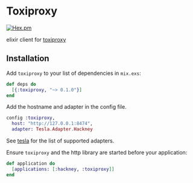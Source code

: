 # Toxiproxy

[![Hex.pm](https://img.shields.io/hexpm/v/toxiproxy.svg)](https://hex.pm/packages/toxiproxy)

elixir client for [toxiproxy](https://github.com/Shopify/toxiproxy)

## Installation

Add `toxiproxy` to your list of dependencies in `mix.exs`:
```elixir
def deps do
  [{:toxiproxy, "~> 0.1.0"}]
end
```

Add the hostname and adapter in the config file.

```elixir
config :toxiproxy,
  host: "http://127.0.0.1:8474",
  adapter: Tesla.Adapter.Hackney
```

See [tesla](https://github.com/teamon/tesla#adapters-1) for the list
of supported adapters.


Ensure `toxiproxy` and the http library are started before your application:

```elixir
def application do
  [applications: [:hackney, :toxiproxy]]
end
```

